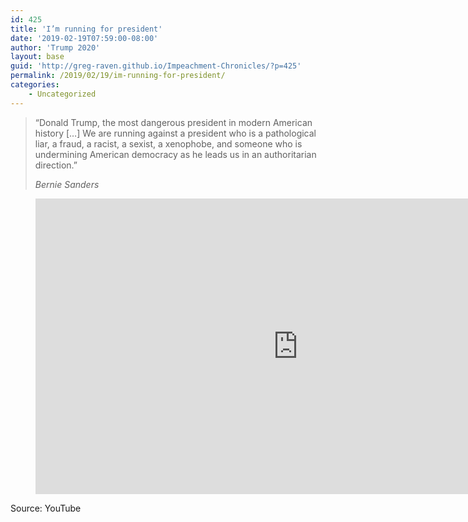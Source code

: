 ```yaml
---
id: 425
title: 'I’m running for president'
date: '2019-02-19T07:59:00-08:00'
author: 'Trump 2020'
layout: base
guid: 'http://greg-raven.github.io/Impeachment-Chronicles/?p=425'
permalink: /2019/02/19/im-running-for-president/
categories:
    - Uncategorized
---
```


> “Donald Trump, the most dangerous president in modern American history \[…\] We are running against a president who is a pathological liar, a fraud, a racist, a sexist, a xenophobe, and someone who is undermining American democracy as he leads us in an authoritarian direction.”
> 
> <cite>Bernie Sanders</cite>

<figure class="wp-block-embed is-type-video is-provider-youtube wp-block-embed-youtube wp-embed-aspect-16-9 wp-has-aspect-ratio"><div class="wp-block-embed__wrapper"><iframe allow="accelerometer; autoplay; clipboard-write; encrypted-media; gyroscope; picture-in-picture" allowfullscreen="" frameborder="0" height="473" src="https://www.youtube.com/embed/s7DRwz0cAt0?feature=oembed" title="I'm Running For President" width="840"></iframe></div></figure>Source: YouTube